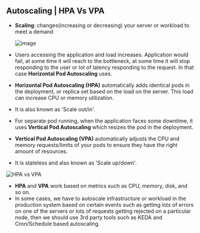 ## Autoscaling | HPA Vs VPA

- **Scaling**: changes(increasing or decreasing) your server or workload to meet a demand


  ![image](https://github.com/user-attachments/assets/3015e0c1-97de-4123-835d-b83c116f3411)
  
- Users accessing the application and load increases. Application would fail, at some time it will reach to the bottleneck, at some time it will stop responding to the user or lot of latency responding to the request. In that case **Horizontal Pod Autoscaling** uses.
- **Horizontal Pod Autoscaling (HPA)** automatically adds identical pods in the deployment, or replica set based on the load on the server. This load can increase CPU or memory utilization.
- It is also known as 'Scale out/in'.

- For separate pod running, when the application faces some downtime, it uses  **Vertical Pod Autoscaling** which resizes the pod in the deployment.
- **Vertical Pod Autoscaling (VPA)** automatically adjusts the CPU and memory requests/limits of your pods to ensure they have the right amount of resources.
- It is stateless and also known as 'Scale up/down'.

![HPA vs VPA](https://github.com/user-attachments/assets/681d3df7-3e19-4e9a-b470-c870f98af4c1)

- **HPA** and **VPA** work based on metrics such as CPU, memory, disk, and so on.
- In some cases, we have to autoscale infrastructure or workload in the production system based on certain events such as getting lots of errors on one of the servers or lots of requests getting rejected on a particular node, then we should use 3rd party tools such as KEDA and Cron/Schedule based autoscaling.
  


